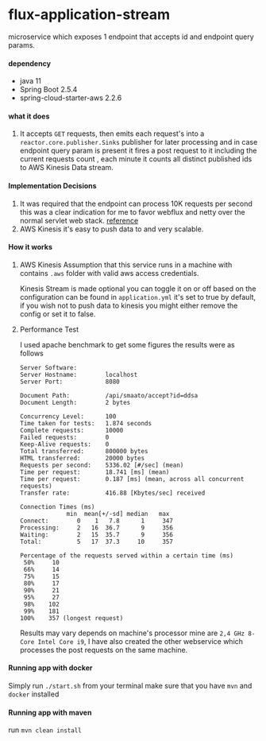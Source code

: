 # flux-application-stream

microservice which exposes 1 endpoint that accepts id and endpoint query params.

#### dependency
* java 11
* Spring Boot 2.5.4
* spring-cloud-starter-aws 2.2.6

#### what it does
  1. It accepts `GET` requests, then emits each request's  into a `reactor.core.publisher.Sinks` publisher
  for later processing and in case endpoint query param is present it fires a post request to it including the current requests count
  , each minute it counts all distinct published ids to AWS Kinesis Data stream.

#### Implementation Decisions

  1. It was required that the endpoint can process 10K requests per second this was a clear indication for me to favor webflux and netty
   over the normal servlet web stack. [reference](https://filia-aleks.medium.com/microservice-performance-battle-spring-mvc-vs-webflux-80d39fd81bf0)
  2. AWS Kinesis it's easy to push data to and very scalable. 

#### How it works    
1. AWS Kinesis
    Assumption that this service runs in a machine with contains `.aws` folder with valid aws access credentials.
    
    Kinesis Stream is made optional you can toggle it on or off based on the configuration can be found in `application.yml`
    it's set to true by default, if you wish not to push data to kinesis you might either remove the config or set it to false. 
    
2. Performance Test

    I used apache benchmark to get some figures the results were as follows
    
    ```
   Server Software:        
   Server Hostname:        localhost
   Server Port:            8080
   
   Document Path:          /api/smaato/accept?id=ddsa
   Document Length:        2 bytes
   
   Concurrency Level:      100
   Time taken for tests:   1.874 seconds
   Complete requests:      10000
   Failed requests:        0
   Keep-Alive requests:    0
   Total transferred:      800000 bytes
   HTML transferred:       20000 bytes
   Requests per second:    5336.02 [#/sec] (mean)
   Time per request:       18.741 [ms] (mean)
   Time per request:       0.187 [ms] (mean, across all concurrent requests)
   Transfer rate:          416.88 [Kbytes/sec] received
   
   Connection Times (ms)
                 min  mean[+/-sd] median   max
   Connect:        0    1   7.8      1     347
   Processing:     2   16  36.7      9     356
   Waiting:        2   15  35.7      9     356
   Total:          5   17  37.3     10     357
   
   Percentage of the requests served within a certain time (ms)
     50%     10
     66%     14
     75%     15
     80%     17
     90%     21
     95%     27
     98%    102
     99%    181
    100%    357 (longest request)
   ```
    Results may vary depends on machine's processor mine are `2,4 GHz 8-Core Intel Core i9`, I have also created the 
    other webservice which processes the post requests on the same machine.
    
   
#### Running app with docker
   Simply run `./start.sh` from your terminal make sure that you have `mvn` and `docker` installed
   
#### Running app with maven
   run `mvn clean install`

